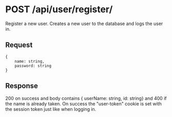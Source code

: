 # POST /api/user/register/

Register a new user. Creates a new user to the database and logs the user in.

## Request

```
{
    name: string,
    password: string
}
```

## Response

200 on success and body contains { userName: string, id: string} and 400 if the name is already taken.
On success the "user-token" cookie is set with the session token just like when logging in.

